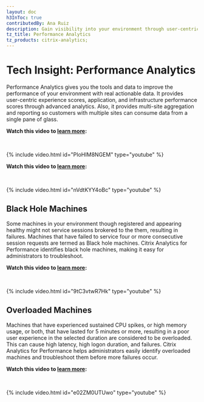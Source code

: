```yaml
---
layout: doc
h3InToc: true
contributedBy: Ana Ruiz
description: Gain visibility into your environment through user-centric experience scores, application & infrastructure performance scores with Performance Analytics.
tz_title: Performance Analytics
tz_products: citrix-analytics;
---
```

# Tech Insight: Performance Analytics

Performance Analytics gives you the tools and data to improve the performance of your environment with real actionable data. It provides user-centric experience scores, application, and infrastructure performance scores through advanced analytics. Also, it provides multi-site aggregation and reporting so customers with multiple sites can consume data from a single pane of glass.

**Watch this video to [learn more](https://www.youtube.com/watch?v=PIoHIM8NGEM&ab_channel=Citrix):**

&nbsp;

{% include video.html id="PIoHIM8NGEM" type="youtube" %}

**Watch this video to [learn more](https://www.youtube.com/watch?v=nVdtKYY4oBc):**

&nbsp;

{% include video.html id="nVdtKYY4oBc" type="youtube" %}

## Black Hole Machines

Some machines in your environment though registered and appearing healthy might not service sessions brokered to the them, resulting in failures. Machines that have failed to service four or more consecutive session requests are termed as Black hole machines. Citrix Analytics for Performance identifies black hole machines, making it easy for administrators to troubleshoot.

**Watch this video to [learn more](https://www.youtube.com/watch?v=9tC3vtwR7Hk&ab_channel=Citrix):**

&nbsp;

{% include video.html id="9tC3vtwR7Hk" type="youtube" %}

## Overloaded Machines

Machines that have experienced sustained CPU spikes, or high memory usage, or both, that have lasted for 5 minutes or more, resulting in a poor user experience in the selected duration are considered to be overloaded. This can cause high latency, high logon duration, and failures. Citrix Analytics for Performance helps administrators easily identify overloaded machines and troubleshoot them before more failures occur.

**Watch this video to [learn more](https://www.youtube.com/watch?v=e02ZM0UTUwo&ab_channel=Citrix):**

&nbsp;

{% include video.html id="e02ZM0UTUwo" type="youtube" %}
